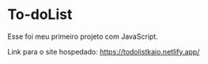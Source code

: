 # To-doList

Esse foi meu primeiro projeto com JavaScript.

Link para o site hospedado:
https://todolistkaio.netlify.app/
